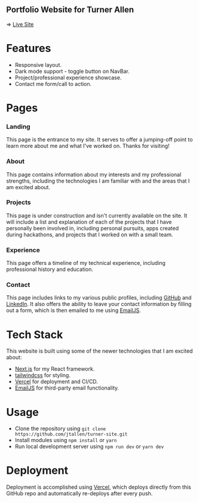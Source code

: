 ## Portfolio Website for Turner Allen

⇒ [Live Site](www.turnerallen.dev/)

# Features

- Responsive layout.
- Dark mode support - toggle button on NavBar.
- Project/professional experience showcase.
- Contact me form/call to action.

# Pages

### Landing

This page is the entrance to my site. It serves to offer a jumping-off point to learn more about me and what I've worked on. Thanks for visiting!

### About

This page contains information about my interests and my professional strengths, including the technologies I am familiar with and the areas that I am excited about.

### Projects

This page is under construction and isn't currently available on the site. It will include a list and explanation of each of the projects that I have personally been involved in, including personal pursuits, apps created during hackathons, and projects that I worked on with a small team.

### Experience

This page offers a timeline of my technical experience, including professional history and education.

### Contact

This page includes links to my various public profiles, including [GitHub](https://github.com/jtallen) and [LinkedIn](https://www.linkedin.com/in/jturnerallen/). It also offers the ability to leave your contact information by filling out a form, which is then emailed to me using [EmailJS](https://www.emailjs.com/).

# Tech Stack

This website is built using some of the newer technologies that I am excited about:

- [Next.js](https://nextjs.org) for my React framework.
- [tailwindcss](https://tailwindcss.com) for styling.
- [Vercel](https://vercel.com) for deployment and CI/CD.
- [EmailJS](https://www.emailjs.com/) for third-party email functionality.

# Usage

- Clone the repository using `git clone https://github.com/jtallen/turner-site.git`
- Install modules using `npm install` or `yarn`
- Run local development server using `npm run dev` or `yarn dev`

# Deployment

Deployment is accomplished using [Vercel](https://vercel.com), which deploys directly from this GitHub repo and automatically re-deploys after every push.
